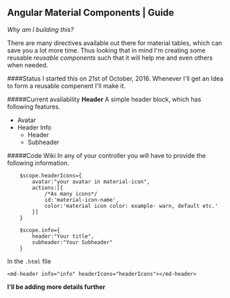 ## Angular Material Components | Guide

_Why am I building this?_

There are many directives available out there for material tables, which can save you a lot more time. Thus looking that in mind I'm creating some reusable _reusable components_ such that it will help me and even others when needed.

####Status
I started this on 21st of October, 2016. Whenever I'll get an Idea to form a reusable compenent I'll make it.

#####Current availability
**Header** A simple header block, which has following features.
* Avatar
* Header Info
	* Header
	* Subheader

#####Code Wiki
In any of your controller you will have to provide the following information.
```
	$scope.headerIcons={
		avatar:"your avatar in material-icon",
		actions:[{
			/*As many icons*/
			id:'material-icon-name',
			color:'material icon color: example- warn, default etc.'
		}]
	}

	$scope.info={
		header:"Your title",
		subheader:"Your Subheader"
	}
```

In the `.html` file

`<md-header info="info" headerIcons="headerIcons"></md-header>`

**I'll be adding more details further**
